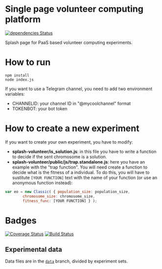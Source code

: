 # Single page volunteer computing platform

[![dependencies Status](https://david-dm.org/JJ/splash-volunteer/status.svg)](https://david-dm.org/JJ/splash-volunteer)

Splash page for PaaS based volunteer computing experiments.

# How to run
```
npm install
node index.js
```

If you want to use a Telegram channel, you need to add two environment variables:
* CHANNELID: your channel ID in "@mycoolchannel" format
* TOKENBOT: your bot token


# How to create a new experiment

If you want to create your own experiment, you have to modify:


* **splash-volunteer/is_solution.js**: in this file you have to write a function to decide if the sent chromosome is a solution.
* **splash-volunteer/public/js/trap.standalone.js**: here you have an example with the "trap function". You will need create a function to decide what is the fitness of a individual. To do this, you will have to sustitute ```[YOUR FUNCTION]``` text with the name of your function (or use an anonymous function instead):
```javascript
var eo = new Classic( { population_size: population_size,
        chromosome_size: chromosome_size,
        fitness_func: [YOUR FUNCTION] } );
```



# Badges

[![Coverage Status](https://coveralls.io/repos/github/JJ/splash-volunteer/badge.svg?branch=master)](https://coveralls.io/github/JJ/splash-volunteer?branch=master) [![Build Status](https://travis-ci.org/JJ/splash-volunteer.svg?branch=master)](https://travis-ci.org/JJ/splash-volunteer)

## Experimental data

Data files are in the
[`data`](https://github.com/JJ/splash-volunteer/tree/data) branch,
divided by experiment sets.
